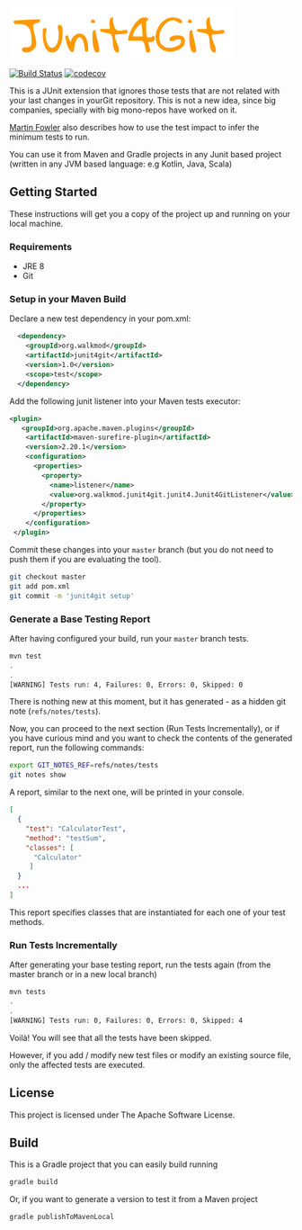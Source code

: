 ![Logo](logo.png?raw=true&v=4&s=200)

[![Build Status](https://travis-ci.org/rpau/junit4git.svg?branch=master)](https://travis-ci.org/rpau/junit4git)
[![codecov](https://codecov.io/gh/rpau/junit4git/branch/master/graph/badge.svg)](https://codecov.io/gh/rpau/junit4git)

This is a JUnit extension that ignores those tests that are not related with 
your last changes in yourGit repository. This is not a new idea, since big companies, specially
with big mono-repos have worked on it.

[Martin Fowler](https://martinfowler.com/articles/rise-test-impact-analysis.html)
also describes how to use the test impact to infer the minimum tests to run.

You can use it from Maven and Gradle projects in any Junit based
project (written in any JVM based language: e.g Kotlin, Java, Scala)

## Getting Started
These instructions will get you a copy of the project up and running on your local machine.

### Requirements

- JRE 8
- Git

### Setup in your Maven Build

Declare a new test dependency in your pom.xml:
```xml
  <dependency>
    <groupId>org.walkmod</groupId>
    <artifactId>junit4git</artifactId>
    <version>1.0</version>
    <scope>test</scope>
  </dependency>
```
Add the following junit listener into your Maven tests executor:

 ```xml
 <plugin>
    <groupId>org.apache.maven.plugins</groupId>
     <artifactId>maven-surefire-plugin</artifactId>
     <version>2.20.1</version>
     <configuration>
       <properties>
         <property>
           <name>listener</name>
           <value>org.walkmod.junit4git.junit4.Junit4GitListener</value>
         </property>
       </properties>
     </configuration>
  </plugin>
 ```

Commit these changes into your `master` branch (but you do not need to push them if you are evaluating the tool).

```bash
git checkout master
git add pom.xml
git commit -m 'junit4git setup'
```
### Generate a Base Testing Report

After having configured your build, run your `master` branch tests. 

```bash
mvn test
.
.
[WARNING] Tests run: 4, Failures: 0, Errors: 0, Skipped: 0
```
There is nothing new at this moment, but it has generated - as a hidden git note 
(`refs/notes/tests`).

Now, you can proceed to the next section (Run Tests Incrementally), or if 
you have curious mind and you want to check the contents of the generated report, 
run the following commands:

```bash
export GIT_NOTES_REF=refs/notes/tests
git notes show
```
A report, similar to the next one, will be printed in your console.

```json
[
  {
    "test": "CalculatorTest",
    "method": "testSum",
    "classes": [
      "Calculator"
     ]
  }
  ...
]
```

This report specifies classes that are instantiated for each one 
of your test methods.

### Run Tests Incrementally

After generating your base testing report, run the tests again (from the master branch or in a new local branch)

```bash
mvn tests
.
.
[WARNING] Tests run: 0, Failures: 0, Errors: 0, Skipped: 4
```

Voilà! You will see that all the tests have been skipped. 

However, if you add / modify 
new test files or modify an existing source file, only the affected tests are executed.

## License

This project is licensed under The Apache Software License.

## Build

This is a Gradle project that you can easily build running
```bash
gradle build
```

Or, if you want to generate a version to test it from a Maven project

```bash
gradle publishToMavenLocal
```
